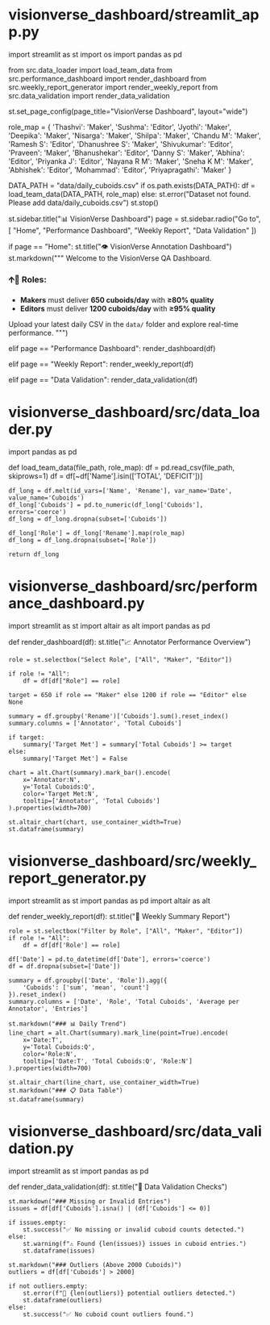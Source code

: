# visionverse_dashboard/streamlit_app.py
import streamlit as st
import os
import pandas as pd

from src.data_loader import load_team_data
from src.performance_dashboard import render_dashboard
from src.weekly_report_generator import render_weekly_report
from src.data_validation import render_data_validation

st.set_page_config(page_title="VisionVerse Dashboard", layout="wide")

role_map = {
    'Thashvi': 'Maker', 'Sushma': 'Editor', 'Jyothi': 'Maker', 'Deepika': 'Maker',
    'Nisarga': 'Maker', 'Shilpa': 'Maker', 'Chandu M': 'Maker', 'Ramesh S': 'Editor',
    'Dhanushree S': 'Maker', 'Shivukumar': 'Editor', 'Praveen': 'Maker',
    'Bhanushekar': 'Editor', 'Danny S': 'Maker', 'Abhina': 'Editor',
    'Priyanka J': 'Editor', 'Nayana R M': 'Maker', 'Sneha K M': 'Maker',
    'Abhishek': 'Editor', 'Mohammad': 'Editor', 'Priyapragathi': 'Maker'
}

DATA_PATH = "data/daily_cuboids.csv"
if os.path.exists(DATA_PATH):
    df = load_team_data(DATA_PATH, role_map)
else:
    st.error("Dataset not found. Please add data/daily_cuboids.csv")
    st.stop()

st.sidebar.title("📊 VisionVerse Dashboard")
page = st.sidebar.radio("Go to", [
    "Home", "Performance Dashboard", "Weekly Report", "Data Validation"
])

if page == "Home":
    st.title("👁️ VisionVerse Annotation Dashboard")
    st.markdown("""
Welcome to the VisionVerse QA Dashboard.

### 🡩‍🛫 Roles:
- **Makers** must deliver **650 cuboids/day** with **≥80% quality**
- **Editors** must deliver **1200 cuboids/day** with **≥95% quality**

Upload your latest daily CSV in the `data/` folder and explore real-time performance.
""")

elif page == "Performance Dashboard":
    render_dashboard(df)

elif page == "Weekly Report":
    render_weekly_report(df)

elif page == "Data Validation":
    render_data_validation(df)


# visionverse_dashboard/src/data_loader.py
import pandas as pd

def load_team_data(file_path, role_map):
    df = pd.read_csv(file_path, skiprows=1)
    df = df[~df['Name'].isin(['TOTAL', 'DEFICIT'])]

    df_long = df.melt(id_vars=['Name', 'Rename'], var_name='Date', value_name='Cuboids')
    df_long['Cuboids'] = pd.to_numeric(df_long['Cuboids'], errors='coerce')
    df_long = df_long.dropna(subset=['Cuboids'])

    df_long['Role'] = df_long['Rename'].map(role_map)
    df_long = df_long.dropna(subset=['Role'])

    return df_long


# visionverse_dashboard/src/performance_dashboard.py
import streamlit as st
import altair as alt
import pandas as pd

def render_dashboard(df):
    st.title("📈 Annotator Performance Overview")

    role = st.selectbox("Select Role", ["All", "Maker", "Editor"])

    if role != "All":
        df = df[df["Role"] == role]

    target = 650 if role == "Maker" else 1200 if role == "Editor" else None

    summary = df.groupby('Rename')['Cuboids'].sum().reset_index()
    summary.columns = ['Annotator', 'Total Cuboids']

    if target:
        summary['Target Met'] = summary['Total Cuboids'] >= target
    else:
        summary['Target Met'] = False

    chart = alt.Chart(summary).mark_bar().encode(
        x='Annotator:N',
        y='Total Cuboids:Q',
        color='Target Met:N',
        tooltip=['Annotator', 'Total Cuboids']
    ).properties(width=700)

    st.altair_chart(chart, use_container_width=True)
    st.dataframe(summary)


# visionverse_dashboard/src/weekly_report_generator.py
import streamlit as st
import pandas as pd
import altair as alt

def render_weekly_report(df):
    st.title("📅 Weekly Summary Report")

    role = st.selectbox("Filter by Role", ["All", "Maker", "Editor"])
    if role != "All":
        df = df[df['Role'] == role]

    df['Date'] = pd.to_datetime(df['Date'], errors='coerce')
    df = df.dropna(subset=['Date'])

    summary = df.groupby(['Date', 'Role']).agg({
        'Cuboids': ['sum', 'mean', 'count']
    }).reset_index()
    summary.columns = ['Date', 'Role', 'Total Cuboids', 'Average per Annotator', 'Entries']

    st.markdown("### 📊 Daily Trend")
    line_chart = alt.Chart(summary).mark_line(point=True).encode(
        x='Date:T',
        y='Total Cuboids:Q',
        color='Role:N',
        tooltip=['Date:T', 'Total Cuboids:Q', 'Role:N']
    ).properties(width=700)

    st.altair_chart(line_chart, use_container_width=True)
    st.markdown("### 📋 Data Table")
    st.dataframe(summary)


# visionverse_dashboard/src/data_validation.py
import streamlit as st
import pandas as pd

def render_data_validation(df):
    st.title("🧪 Data Validation Checks")

    st.markdown("### Missing or Invalid Entries")
    issues = df[df['Cuboids'].isna() | (df['Cuboids'] <= 0)]

    if issues.empty:
        st.success("✅ No missing or invalid cuboid counts detected.")
    else:
        st.warning(f"⚠️ Found {len(issues)} issues in cuboid entries.")
        st.dataframe(issues)

    st.markdown("### Outliers (Above 2000 Cuboids)")
    outliers = df[df['Cuboids'] > 2000]

    if not outliers.empty:
        st.error(f"🚨 {len(outliers)} potential outliers detected.")
        st.dataframe(outliers)
    else:
        st.success("✅ No cuboid count outliers found.")
